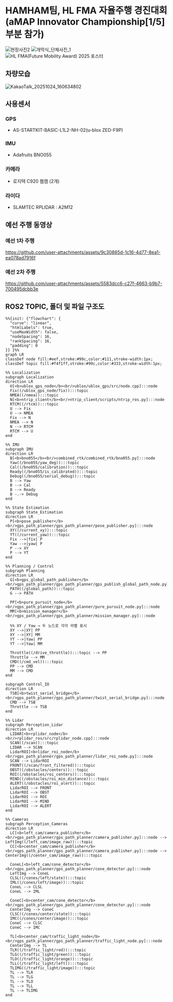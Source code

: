 # HAMHAM팀, HL FMA 자율주행 경진대회 (aMAP Innovator Championship[1/5]부분 참가)
![현장사진2](https://github.com/user-attachments/assets/a7019bfd-7838-44c5-9d72-c1d0ac70c866)
![개막식_단체사진_1](https://github.com/user-attachments/assets/cf3c1307-b116-4376-a079-fc073e5407f2)
![HL FMA(Future Mobility Award) 2025 포스터](https://github.com/user-attachments/assets/a1456df5-5bad-44eb-94f6-344a001a609a)

## 차량모습
![KakaoTalk_20251024_160634802](https://github.com/user-attachments/assets/2f49591c-2c4c-41a9-8e9b-b9208d4c6c0b)

## 사용센서
### GPS
- AS-STARTKIT-BASIC-L1L2-NH-02(u-blox ZED-F9P)
### IMU
-  Adafruits BNO055
### 카메라
- 로지텍 C920 웹캠 (2개)
### 라이다 
- SLAMTEC RPLIDAR : A2M12


## 예선 주행 동영상
### 예선 1차 주행
https://github.com/user-attachments/assets/9c30865d-1c16-4d77-8ea1-ea078ad7916f

### 예선 2차 주행
https://github.com/user-attachments/assets/5583dcc6-c27f-4663-b9b7-700495dcbb3e



## ROS2 TOPIC, 폴더 및 파일 구조도
```mermaid
%%{init: {"flowchart": {
  "curve": "linear",
  "htmlLabels": true,
  "useMaxWidth": false,
  "nodeSpacing": 16,
  "rankSpacing": 16,
  "padding": 0
}} }%%
graph LR
classDef node fill:#eef,stroke:#99c,color:#111,stroke-width:1px;
classDef topic fill:#f4f1ff,stroke:#99c,color:#333,stroke-width:1px;

%% Localization
subgraph Localization
direction LR
  U[<b>ublox_gps_node</b><br/>ublox/ublox_gps/src/node.cpp]:::node
  Fix((/ublox_gps_node/fix)):::topic
  NMEA((/nmea)):::topic
  N[<b>ntrip_client</b><br/>ntrip_client/scripts/ntrip_ros.py]:::node
  RTCM((/rtcm)):::topic
  U --> Fix
  U --> NMEA
  Fix --> N
  NMEA --> N
  N --> RTCM
  RTCM --> U
end

%% IMU
subgraph IMU
direction LR
  B[<b>bno055</b><br/>combined_rtk/combined_rtk/bno055.py]:::node
  Yaw((/bno055/yaw_deg)):::topic
  Cal((/bno055/calibration)):::topic
  Ready((/bno055/is_calibrated)):::topic
  Debug((/bno055/serial_debug)):::topic
  B --> Yaw
  B --> Cal
  B --> Ready
  B -.-> Debug
end

%% State Estimation
subgraph State_Estimation
direction LR
  P[<b>pose_publisher</b><br/>gps_path_planner/gps_path_planner/pose_publisher.py]:::node
  XY((/current_xy)):::topic
  YT((/current_yaw)):::topic
  Fix -->|fix| P
  Yaw -->|yaw| P
  P --> XY
  P --> YT
end

%% Planning / Control
subgraph Planning
direction LR
  G[<b>gps_global_path_publisher</b><br/>gps_path_planner/gps_path_planner/gps_publish_global_path_node.py]:::node
  PATH((/global_path)):::topic
  G --> PATH

  PP[<b>pure_pursuit_node</b><br/>gps_path_planner/gps_path_planner/pure_pursuit_node.py]:::node
  MM[<b>mission_manager</b><br/>gps_path_planner/gps_path_planner/mission_manager.py]:::node

  %% XY / Yaw → 두 노드로 각각 라벨 표시
  XY -->|XY| PP
  XY -->|XY| MM
  YT -->|Yaw| PP
  YT -->|Yaw| MM

  Throttle((/drive_throttle)):::topic --> PP
  Throttle --> MM
  CMD((/cmd_vel)):::topic
  PP --> CMD
  MM --> CMD
end

subgraph Control_IO
direction LR
  TSB[<b>twist_serial_bridge</b><br/>gps_path_planner/gps_path_planner/twist_serial_bridge.py]:::node
  CMD --> TSB
  Throttle --> TSB
end

%% Lidar
subgraph Perception_Lidar
direction LR
  LIDAR[<b>rplidar_node</b><br/>rplidar_ros/src/rplidar_node.cpp]:::node
  SCAN((/scan)):::topic
  LIDAR --> SCAN
  LidarROI[<b>lidar_roi_node</b><br/>gps_path_planner/gps_path_planner/lidar_roi_node.py]:::node
  SCAN --> LidarROI
  FRONT((/scan/front_filtered)):::topic
  OBST((/obstacles/centers)):::topic
  ROI((/obstacles/roi_centers)):::topic
  MIND((/obstacles/roi_min_distance)):::topic
  ALERT((/obstacles/roi_alert)):::topic
  LidarROI --> FRONT
  LidarROI --> OBST
  LidarROI --> ROI
  LidarROI --> MIND
  LidarROI --> ALERT
end

%% Cameras
subgraph Perception_Cameras
direction LR
  LC[<b>left_cam/camera_publisher</b><br/>gps_path_planner/gps_path_planner/camera_publisher.py]:::node --> LeftImg((/left_cam/image_raw)):::topic
  CC[<b>center_cam/camera_publisher</b><br/>gps_path_planner/gps_path_planner/camera_publisher.py]:::node --> CenterImg((/center_cam/image_raw)):::topic

  ConeL[<b>left_cam/cone_detector</b><br/>gps_path_planner/gps_path_planner/cone_detector.py]:::node
  LeftImg --> ConeL
  CLSL((/cones/left/state)):::topic
  IML((/cones/left/image)):::topic
  ConeL --> CLSL
  ConeL --> IML

  ConeC[<b>center_cam/cone_detector</b><br/>gps_path_planner/gps_path_planner/cone_detector.py]:::node
  CenterImg --> ConeC
  CLSC((/cones/center/state)):::topic
  IMC((/cones/center/image)):::topic
  ConeC --> CLSC
  ConeC --> IMC

  TL[<b>center_cam/traffic_light_node</b><br/>gps_path_planner/gps_path_planner/traffic_light_node.py]:::node
  CenterImg --> TL
  TLR((/traffic_light/red)):::topic
  TLG((/traffic_light/green)):::topic
  TLO((/traffic_light/orange)):::topic
  TLL((/traffic_light/left)):::topic
  TLIMG((/traffic_light/image)):::topic
  TL --> TLR
  TL --> TLG
  TL --> TLO
  TL --> TLL
  TL --> TLIMG
end

```
